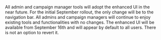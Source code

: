 

All admin and campaign manager tools will adopt the enhanced UI in the near future. For the initial September rollout, the only change will be to the navigation bar. All admins and campaign managers will continue to enjoy existing tools and functionalities with no changes. The enhanced UI will be available from September 16th and will appear by default to all users. There is not an option to revert it.  
